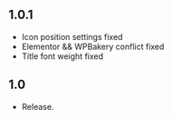 ## 1.0.1  
- Icon position settings fixed
- Elementor && WPBakery conflict fixed
- Title font weight fixed

## 1.0  
- Release.